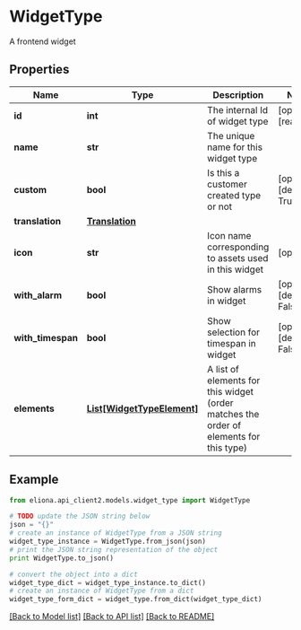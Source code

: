 # WidgetType

A frontend widget

## Properties

Name | Type | Description | Notes
------------ | ------------- | ------------- | -------------
**id** | **int** | The internal Id of widget type | [optional] [readonly] 
**name** | **str** | The unique name for this widget type | 
**custom** | **bool** | Is this a customer created type or not | [optional] [default to True]
**translation** | [**Translation**](Translation.md) |  | 
**icon** | **str** | Icon name corresponding to assets used in this widget | [optional] 
**with_alarm** | **bool** | Show alarms in widget | [optional] [default to False]
**with_timespan** | **bool** | Show selection for timespan in widget | [optional] [default to False]
**elements** | [**List[WidgetTypeElement]**](WidgetTypeElement.md) | A list of elements for this widget (order matches the order of elements for this type) | 

## Example

```python
from eliona.api_client2.models.widget_type import WidgetType

# TODO update the JSON string below
json = "{}"
# create an instance of WidgetType from a JSON string
widget_type_instance = WidgetType.from_json(json)
# print the JSON string representation of the object
print WidgetType.to_json()

# convert the object into a dict
widget_type_dict = widget_type_instance.to_dict()
# create an instance of WidgetType from a dict
widget_type_form_dict = widget_type.from_dict(widget_type_dict)
```
[[Back to Model list]](../README.md#documentation-for-models) [[Back to API list]](../README.md#documentation-for-api-endpoints) [[Back to README]](../README.md)


